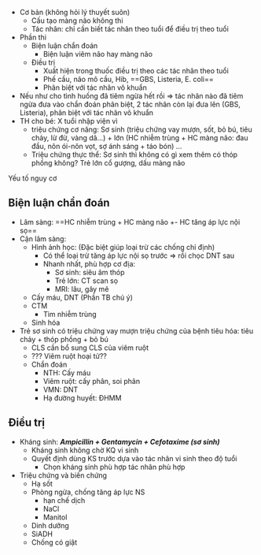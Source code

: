 - Cơ bản (không hỏi lý thuyết suôn)
	- Cấu tạo màng não không thi
	- Tác nhân: chỉ cần biết tác nhân theo tuổi để điều trị theo tuổi
- Phần thi
	- Biện luận chẩn đoán
		- Biện luận viêm não hay màng não
	- Điều trị
		- Xuất hiện trong thuốc điều trị theo các tác nhân theo tuổi
		- Phế cầu, não mô cầu, Hib, ==GBS, Listeria, E. coli==
		- Phân biệt với tác nhân vô khuẩn
- Nếu như cho tình huống đã tiêm ngừa hết rồi => tác nhân nào đã tiêm ngừa đưa vào chẩn đoán phân biệt, 2 tác nhân còn lại đưa lên (GBS, Listeria), phân biệt với tác nhân vô khuẩn
- TH cho bé: X tuổi nhập viện vì  
	- triệu chứng cơ năng: Sơ sinh (triệu chứng vay mượn, sốt, bỏ bú, tiêu chảy, lừ đừ, vàng dâ…) + lớn (HC nhiễm trùng + HC màng não: đau đầu, nôn ói-nôn vọt, sợ ánh sáng + táo bón) …  
	- Triệu chứng thực thể: Sơ sinh thì không có gì xem thêm có thóp phồng không? Trẻ lớn cổ gượng, dấu màng não  

Yếu tố nguy cơ
## Biện luận chẩn đoán
- Lâm sàng: ==HC nhiễm trùng + HC màng não +- HC tăng áp lực nội sọ==
- Cận lâm sàng:
	- Hình ảnh học: (Đặc biệt giúp loại trừ các chống chỉ định)
		- Có thể loại trừ tăng áp lực nội sọ trước => rồi chọc DNT sau
		- Nhanh nhất, phù hợp cơ địa: 
			- Sơ sinh: siêu âm thóp
			- Trẻ lớn: CT scan sọ
			- MRI: lâu, gây mê
	- Cấy máu, DNT (Phần TB chú ý)
	- CTM
		- Tìm nhiễm trùng
	- Sinh hóa
- Trẻ sơ sinh có triệu chứng vay mượn triệu chứng của bệnh tiêu hóa: tiêu chảy + thóp phồng + bỏ bú
	- CLS cần bổ sung CLS của viêm ruột
	- ??? Viêm ruột hoại tử??
	- Chẩn đoán
		- NTH: Cấy máu
		- Viêm ruột: cấy phân, soi phân
		- VMN: DNT
		- Hạ đường huyết: ĐHMM
## Điều trị
- Kháng sinh: **_Ampicillin + Gentamycin + Cefotaxime (sơ sinh)_**
	- Kháng sinh không chờ KQ vi sinh
	- Quyết định dùng KS trước dựa vào tác nhân vi sinh theo độ tuổi
		- Chọn kháng sinh phù hợp tác nhân phù hợp
- Triệu chứng và biến chứng
	- Hạ sốt
	- Phòng ngừa, chống tăng áp lực NS
		- hạn chế dịch
		- NaCl
		- Manitol
	- Dinh dưỡng
	- SiADH
	- Chống có giật